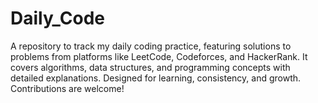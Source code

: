 # Daily_Code
A repository to track my daily coding practice, featuring solutions to problems from platforms like LeetCode, Codeforces, and HackerRank. It covers algorithms, data structures, and programming concepts with detailed explanations. Designed for learning, consistency, and growth. Contributions are welcome!

